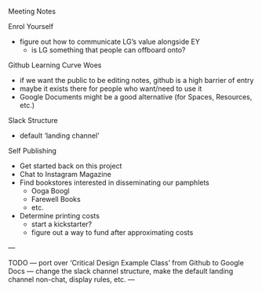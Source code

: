 Meeting Notes

Enrol Yourself
- figure out how to communicate LG’s value alongside EY
    - is LG something that people can offboard onto?

Github Learning Curve Woes
- if we want the public to be editing notes, github is a high barrier of entry
- maybe it exists there for people who want/need to use it
- Google Documents might be a good alternative (for Spaces, Resources, etc.)

Slack Structure
- default ‘landing channel’

Self Publishing
- Get started back on this project
- Chat to Instagram Magazine
- Find bookstores interested in disseminating our pamphlets
    - Ooga Boogl
    - Farewell Books
    - etc.
- Determine printing costs
    - start a kickstarter?
    - figure out a way to fund after approximating costs

—

TODO
— port over ‘Critical Design Example Class’ from Github to Google Docs
— change the slack channel structure, make the default landing channel non-chat, display rules, etc.
—
